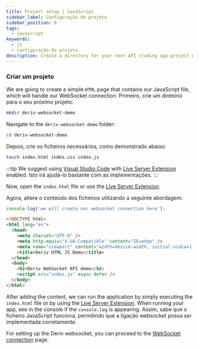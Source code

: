 ```yaml
---
title: Project setup | JavaScript
sidebar_label: Configuração do projeto
sidebar_position: 0
tags:
  - javascript
keywords:
  - js
  - configuração do projeto
description: Create a directory for your next API trading app project using a WebSocket.
---
```


### Criar um projeto

We are going to create a simple `HTML` page that contains our JavaScript file, which will handle our WebSocket connection. Primeiro, crie um diretório para o seu próximo projeto:

```bash
mkdir deriv-websocket-demo
```

Navigate to the `deriv-websocket-demo` folder:

```bash
cd deriv-websocket-demo
```

Depois, crie os ficheiros necessários, como demonstrado abaixo:

```bash
touch index.html index.css index.js
```

:::tip
We suggest using [Visual Studio Code](https://code.visualstudio.com/) with [Live Server Extension](https://marketplace.visualstudio.com/items?itemName=ritwickdey.LiveServer) enabled. Isto irá ajudá-lo bastante com as implementações.
:::

Now, open the `index.html` file or use the [Live Server Extension](https://marketplace.visualstudio.com/items?itemName=ritwickdey.LiveServer).

Agora, altere o conteúdo dos ficheiros utilizando a seguinte abordagem:

```js title="index.js" showLineNumbers
console.log('we will create our websocket connection here');
```

```html title="index.html" showLineNumbers
<!DOCTYPE html>
<html lang="en">
  <head>
    <meta charset="UTF-8" />
    <meta http-equiv="X-UA-Compatible" content="IE=edge" />
    <meta name="viewport" content="width=device-width, initial-scale=1.0" />
    <title>Deriv HTML JS Demo</title>
  </head>
  <body>
    <h2>Deriv WebSocket API demo</h2>
    <script src="index.js" async defer />
  </body>
</html>
```

After adding the content, we can run the application by simply executing the `index.html` file or by using the <a href="https://marketplace.visualstudio.com/items?itemName=ritwickdey.LiveServer" target="_blank">Live Server Extension</a>. When running your app, see in the console if the `console.log` is appearing. Assim, sabe que o ficheiro JavaScript funciona, permitindo que a ligação websocket possa ser implementada corretamente.

For setting up the Deriv websocket, you can proceed to the [WebSocket connection](/docs/languages/javascript/websocket-connection) page.
